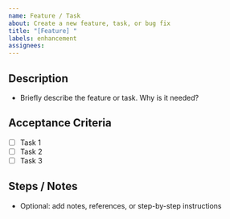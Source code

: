 ```yaml
---
name: Feature / Task
about: Create a new feature, task, or bug fix
title: "[Feature] "
labels: enhancement
assignees: 
---
```

## Description
- Briefly describe the feature or task. Why is it needed?

## Acceptance Criteria
- [ ] Task 1
- [ ] Task 2
- [ ] Task 3

## Steps / Notes
- Optional: add notes, references, or step-by-step instructions
